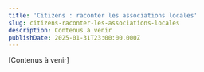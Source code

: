 ```yaml
---
title: 'Citizens : raconter les associations locales'
slug: citizens-raconter-les-associations-locales
description: Contenus à venir
publishDate: 2025-01-31T23:00:00.000Z
---
```


\[Contenus à venir]
